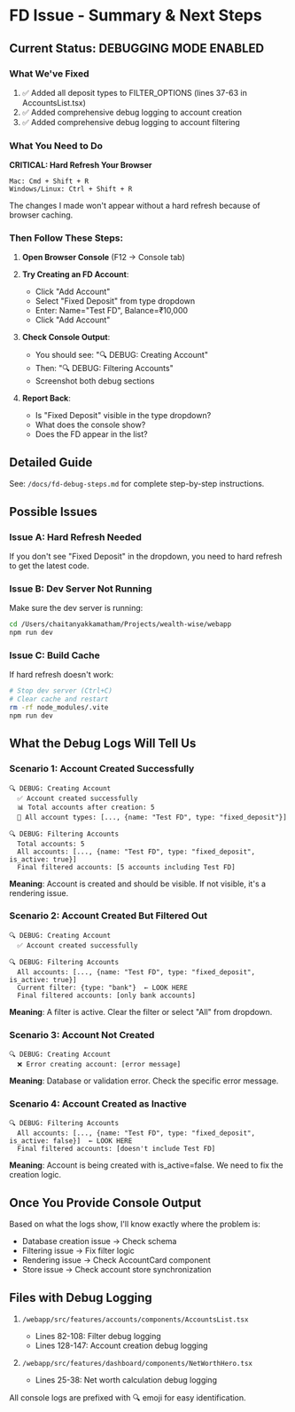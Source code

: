 # FD Issue - Summary & Next Steps

## Current Status: DEBUGGING MODE ENABLED

### What We've Fixed
1. ✅ Added all deposit types to FILTER_OPTIONS (lines 37-63 in AccountsList.tsx)
2. ✅ Added comprehensive debug logging to account creation
3. ✅ Added comprehensive debug logging to account filtering

### What You Need to Do

**CRITICAL: Hard Refresh Your Browser**
```
Mac: Cmd + Shift + R
Windows/Linux: Ctrl + Shift + R
```

The changes I made won't appear without a hard refresh because of browser caching.

### Then Follow These Steps:

1. **Open Browser Console** (F12 → Console tab)

2. **Try Creating an FD Account**:
   - Click "Add Account"
   - Select "Fixed Deposit" from type dropdown
   - Enter: Name="Test FD", Balance=₹10,000
   - Click "Add Account"

3. **Check Console Output**:
   - You should see: "🔍 DEBUG: Creating Account"
   - Then: "🔍 DEBUG: Filtering Accounts"
   - Screenshot both debug sections

4. **Report Back**:
   - Is "Fixed Deposit" visible in the type dropdown?
   - What does the console show?
   - Does the FD appear in the list?

## Detailed Guide

See: `/docs/fd-debug-steps.md` for complete step-by-step instructions.

## Possible Issues

### Issue A: Hard Refresh Needed
If you don't see "Fixed Deposit" in the dropdown, you need to hard refresh to get the latest code.

### Issue B: Dev Server Not Running
Make sure the dev server is running:
```bash
cd /Users/chaitanyakkamatham/Projects/wealth-wise/webapp
npm run dev
```

### Issue C: Build Cache
If hard refresh doesn't work:
```bash
# Stop dev server (Ctrl+C)
# Clear cache and restart
rm -rf node_modules/.vite
npm run dev
```

## What the Debug Logs Will Tell Us

### Scenario 1: Account Created Successfully
```
🔍 DEBUG: Creating Account
  ✅ Account created successfully
  📊 Total accounts after creation: 5
  🔎 All account types: [..., {name: "Test FD", type: "fixed_deposit"}]

🔍 DEBUG: Filtering Accounts  
  Total accounts: 5
  All accounts: [..., {name: "Test FD", type: "fixed_deposit", is_active: true}]
  Final filtered accounts: [5 accounts including Test FD]
```
**Meaning**: Account is created and should be visible. If not visible, it's a rendering issue.

### Scenario 2: Account Created But Filtered Out
```
🔍 DEBUG: Creating Account
  ✅ Account created successfully

🔍 DEBUG: Filtering Accounts
  All accounts: [..., {name: "Test FD", type: "fixed_deposit", is_active: true}]
  Current filter: {type: "bank"}  ← LOOK HERE
  Final filtered accounts: [only bank accounts]
```
**Meaning**: A filter is active. Clear the filter or select "All" from dropdown.

### Scenario 3: Account Not Created
```
🔍 DEBUG: Creating Account
  ❌ Error creating account: [error message]
```
**Meaning**: Database or validation error. Check the specific error message.

### Scenario 4: Account Created as Inactive
```
🔍 DEBUG: Filtering Accounts
  All accounts: [..., {name: "Test FD", type: "fixed_deposit", is_active: false}]  ← LOOK HERE
  Final filtered accounts: [doesn't include Test FD]
```
**Meaning**: Account is being created with is_active=false. We need to fix the creation logic.

## Once You Provide Console Output

Based on what the logs show, I'll know exactly where the problem is:
- Database creation issue → Check schema
- Filtering issue → Fix filter logic  
- Rendering issue → Check AccountCard component
- Store issue → Check account store synchronization

## Files with Debug Logging

1. `/webapp/src/features/accounts/components/AccountsList.tsx`
   - Lines 82-108: Filter debug logging
   - Lines 128-147: Account creation debug logging

2. `/webapp/src/features/dashboard/components/NetWorthHero.tsx`
   - Lines 25-38: Net worth calculation debug logging

All console logs are prefixed with 🔍 emoji for easy identification.

